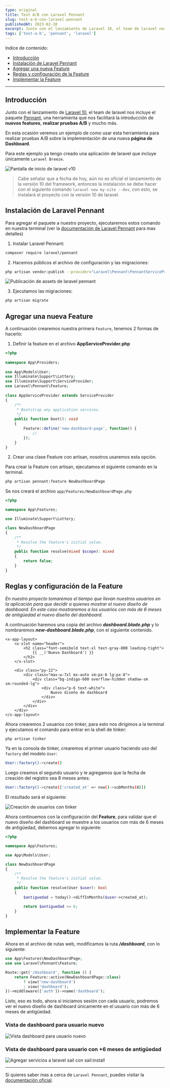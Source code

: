 ```yaml
---
type: original
title: Test A/B con Laravel Pennant
slug: test-a-b-con-laravel-pennant
publishedAt: 2023-02-10
excerpt: Junto con el lanzamiento de Laravel 10, el team de laravel nos incluye el paquete Pennant, una herramienta que nos facilitará la introducción de nuevos features, realizar pruebas A/B y mucho más
tags: ['test-a-b', 'pennant', 'laravel']
---
```

Indice de contenido:
- [Introducción](#introducción "Introducción")
- [Instalación de Laravel Pennant](#instalación-de-laravel-pennant "Instalación de Laravel Pennant")
- [Agregar una nueva Feature](#agregar-una-nueva-feature "Agregar una nueva Feature")
- [Reglas y configuración de la Feature](#reglas-y-configuración-de-la-feature "Reglas y configuración de la Feature")
- [Implementar la Feature](#implementar-la-feature "Implementar la Feature")

---

## Introducción

Junto con el lanzamiento de <a href="https://laravel.com/docs/10.x" target="_blank" title="Documentación de laravel" rel="nofollow noopener">Laravel 10</a>, el team de laravel nos incluye el paquete <a href="https://laravel.com/docs/10.x/pennant" target="_blank" title="Documentación de pennant" rel="nofollow noopener">Pennant</a>, una herramienta que nos facilitará la introducción de **nuevos features**, **realizar pruebas A/B** y mucho más.

En esta ocasión veremos un ejemplo de como usar esta herramienta para realizar pruebas A/B sobre la implementación de una nueva **página de Dashboard**.

Para este ejemplo ya tengo creado una aplicación de laravel que incluye únicamente `Laravel Breeze`.

![Pantalla de inicio de laravel v10](/images/laravel-pennant/welcome-laravel-10.webp "Pantalla de inicio de laravel v10")

> Cabe señalar que a fecha de hoy, aún no es oficial el lanzamiento de la versión 10 del framework, entonces la instalación se debe hacer con el siguiente comando `laravel new my-site --dev`, con esto, se instalará el proyecto con la versión 10 de laravel.

## Instalación de Laravel Pennant
Para agregar el paquete a nuestro proyecto, ejecutaremos estos comando en nuestra terminal (ver la <a href="https://laravel.com/docs/10.x/pennant" target="_blank" title="Documentación de pennant" rel="nofollow noopener">documentación de Laravel Pennant</a> para mas detalles)

1. Instalar Laravel Pennant:
```bash title="Terminal"
composer require laravel/pennant
```
2. Hacemos públicos el archivo de configuración y las migraciones:
```bash title="Terminal"
php artisan vendor:publish --provider="Laravel\Pennant\PennantServiceProvider"
```

![Publicación de assets de laravel pennant](/images/laravel-pennant/pennant-assets.webp "Publicación de assets de laravel pennant")

3. Ejecutamos las migraciones:
```bash  title="Terminal"
php artisan migrate
```

## Agregar una nueva Feature

A continuación crearemos nuestra primera `Feature`, tenemos 2 formas de hacerlo:

1. Definir la feature en el archivo **AppServiceProvider.php**

```php title="AppServiceProvider.php"
<?php
 
namespace App\Providers;
 
use App\Models\User;
use Illuminate\Support\Lottery;
use Illuminate\Support\ServiceProvider;
use Laravel\Pennant\Feature;
 
class AppServiceProvider extends ServiceProvider
{
    /**
     * Bootstrap any application services.
     */
    public function boot(): void
    {
        Feature::define('new-dashboard-page', function() {
            //
        });
    }
}
```


2. Crear una clase Feature con artisan, nosotros usaremos esta opción.

Para crear la Feature con artisan, ejecutamos el siguiente comando en la terminal.

```bash title="Terminal"
php artisan pennant:feature NewDashboardPage
```

Se nos creará el archivo `app/Features/NewDashboardPage.php`

```php title="NewDashboardPage.php"
<?php

namespace App\Features;

use Illuminate\Support\Lottery;

class NewDashboardPage
{
    /**
     * Resolve the feature's initial value.
     */
    public function resolve(mixed $scope): mixed
    {
        return false;
    }
}
```

## Reglas y configuración de la Feature

*En nuestro proyecto tomaremos el tiempo que llevan nuestros usuarios en la aplicación para que decidir a quienes mostrar el nuevo diseño de dashboard. En este caso mostraremos a los usuarios con más de 6 meses de antigüedad el nuevo diseño del dashboard.*

A continuación haremos una copia del archivo _**dashboard.blade.php**_ y lo nombraremos _**new-dashboard.blade.php**_, con el siguiente contenido.

```blade title="dashboard.blade.php"
<x-app-layout>
    <x-slot name="header">
        <h2 class="font-semibold text-xl text-gray-800 leading-tight">
            {{ __('Nuevo Dashboard') }}
        </h2>
    </x-slot>

    <div class="py-12">
        <div class="max-w-7xl mx-auto sm:px-6 lg:px-8">
            <div class="bg-indigo-600 overflow-hidden shadow-sm sm:rounded-lg">
                <div class="p-6 text-white">
                    Nuevo diseño de dashboard
                </div>
            </div>
        </div>
    </div>
</x-app-layout>
```

Ahora crearemos 2 usuarios con tinker, para esto nos dirigimos a la terminal y ejecutamos el comando para entrar en la shell de tinker:

```bash title="Terminal"
php artisan tinker
```

Ya en la consola de tinker, crearemos el primer usuario haciendo uso del `factory` del modelo `User`:

```bash title="Terminal" 
User::factory()->create()
```

Luego creamos el segundo usuario y le agregamos que la fecha de creación del registro sea 8 meses antes:

```bash title="Terminal"
User::factory()->create(['created_at' => now()->subMonths(8)])
```

El resultado será el siguiente:

![Creación de usuarios con tinker](/images/laravel-pennant/create-users-tinker.webp "Creación de usuarios con tinker")

Ahora continuemos con la configuración del **Feature**, para validar que el nuevo diseño del dashboard se muestre a los usuarios con más de 6 meses de antigüedad, debemos agregar lo siguiente:

```php title="NewDashboardPage.php"
<?php

namespace App\Features;

use App\Models\User;

class NewDashboardPage
{
    /**
     * Resolve the feature's initial value.
     */
    public function resolve(User $user): bool
    {
        $antiguedad = today()->diffInMonths($user->created_at);

        return $antiguedad >= 6;
    }
}
```

## Implementar la Feature

Ahora en el archivo de rutas web, modificamos la ruta _**/dashboard**_, con lo siguiente:

```php title="web.php"
use App\Features\NewDashboardPage;
use use Laravel\Pennant\Feature;

Route::get('/dashboard', function () {
    return Feature::active(NewDashboardPage::class)
        ? view('new-dashboard')
        : view('dashboard');
})->middleware(['auth'])->name('dashboard');
```

Listo, eso es todo, ahora si iniciamos sesión con cada usuario, podremos ver el nuevo diseño de dashboard únicamente en el usuario con más de 6 meses de antigüedad.

### Vista de dashboard para usuario nuevo

![Vista dashboard para usuario nuevo](/images/laravel-pennant/new-user.webp "Vista dashboard para usuario nuevo")

### Vista de dashboard para usuario con +6 meses de antigüedad

![Agregar servicios a laravel sail con sail:install](/images/laravel-pennant/old-user.webp "Agregar servicios a laravel sail con sail:install")

<hr />

Si quieres saber mas a cerca de `Laravel Pennant`, puedes visitar la <a href="https://laravel.com/docs/10.x/pennant" target="_blank" title="Documentación de pennant" rel="nofollow noopener">documentación oficial</a>.